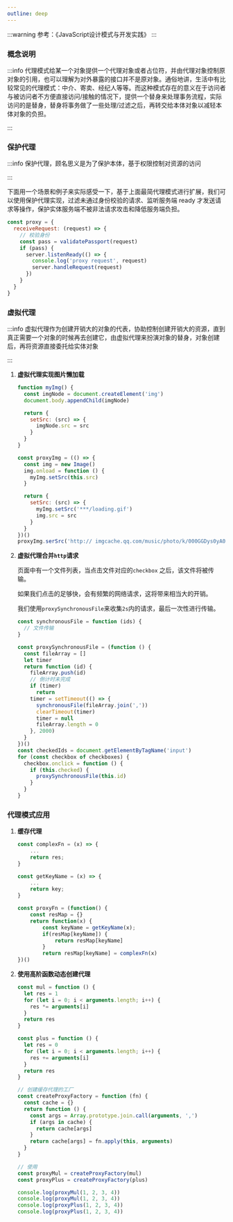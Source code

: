 ```yaml
---
outline: deep
---
```


:::warning 参考：《JavaScript设计模式与开发实践》
:::

### 概念说明

:::info 代理模式给某一个对象提供一个代理对象或者占位符，并由代理对象控制原对象的引用，也可以理解为对外暴露的接口并不是原对象。通俗地讲，生活中有比较常见的代理模式：中介、寄卖、经纪人等等。而这种模式存在的意义在于访问者与被访问者不方便直接访问/接触的情况下，提供一个替身来处理事务流程，实际访问的是替身，替身将事务做了一些处理/过滤之后，再转交给本体对象以减轻本体对象的负担。

:::

### 保护代理

:::info 保护代理，顾名思义是为了保护本体，基于权限控制对资源的访问

:::

下面用一个场景和例子来实际感受一下，基于上面最简代理模式进行扩展，我们可以使用保护代理实现，过滤未通过身份校验的请求、监听服务端 ready 才发送请求等操作，保护实体服务端不被非法请求攻击和降低服务端负担。

```javascript
const proxy = {
  receiveRequest: (request) => {
    // 校验身份
    const pass = validatePassport(request)
    if (pass) {
      server.listenReady(() => {
        console.log('proxy request', request)
        server.handleRequest(request)
      })
    }
  }
}
```

### 虚拟代理

:::info 虚拟代理作为创建开销大的对象的代表，协助控制创建开销大的资源，直到真正需要一个对象的时候再去创建它，由虚拟代理来扮演对象的替身，对象创建后，再将资源直接委托给实体对象

:::

1. **虚拟代理实现图片懒加载**

   ```javascript
   function myImg() {
     const imgNode = document.createElement('img')
     document.body.appendChild(imgNode)

     return {
       setSrc: (src) => {
         imgNode.src = src
       }
     }
   }

   const proxyImg = (() => {
     const img = new Image()
     img.onload = function () {
       myImg.setSrc(this.src)
     }

     return {
       setSrc: (src) => {
         myImg.setSrc('***/loading.gif')
         img.src = src
       }
     }
   })()
   proxyImg.serSrc('http:// imgcache.qq.com/music/photo/k/000GGDys0yA0Nk.jpg')
   ```

2. **虚拟代理合并`http`请求**

   页面中有一个文件列表，当点击文件对应的`checkbox` 之后，该文件将被传输。

   如果我们点击的足够快，会有频繁的网络请求，这将带来相当大的开销。

   我们使用`proxySynchronousFile`来收集`2s`内的请求，最后一次性进行传输。

   ```javascript
   const synchronousFile = function (ids) {
     // 文件传输
   }

   const proxySynchronousFile = (function () {
     const fileArray = []
     let timer
     return function (id) {
       fileArray.push(id)
       // 倒计时未完成
       if (timer)
         return
       timer = setTimeout(() => {
         synchronousFile(fileArray.join(','))
         clearTimeout(timer)
         timer = null
         fileArray.length = 0
       }, 2000)
     }
   })()
   const checkedIds = document.getElementByTagName('input')
   for (const checkbox of checkboxes) {
     checkbox.onclick = function () {
       if (this.checked) {
         proxySynchronousFile(this.id)
       }
     }
   }
   ```

### 代理模式应用

1. **缓存代理**

   ```javascript
   const complexFn = (x) => {
       ...
       return res;
   }

   const getKeyName = (x) => {
       ...
       return key;
   }

   const proxyFn = (function() {
       const resMap = {}
       return function(x) {
           const keyName = getKeyName(x);
           if(resMap[keyName]) {
               return resMap[keyName]
           }
           return resMap[keyName] = complexFn(x)
   })()
   ```

2. **使用高阶函数动态创建代理**

   ```javascript
   const mul = function () {
     let res = 1
     for (let i = 0; i < arguments.length; i++) {
       res *= arguments[i]
     }
     return res
   }

   const plus = function () {
     let res = 0
     for (let i = 0; i < arguments.length; i++) {
       res += arguments[i]
     }
     return res
   }

   // 创建缓存代理的工厂
   const createProxyFactory = function (fn) {
     const cache = {}
     return function () {
       const args = Array.prototype.join.call(arguments, ',')
       if (args in cache) {
         return cache[args]
       }
       return cache[args] = fn.apply(this, arguments)
     }
   }

   // 使用
   const proxyMul = createProxyFactory(mul)
   const proxyPlus = createProxyFactory(plus)

   console.log(proxyMul(1, 2, 3, 4))
   console.log(proxyMul(1, 2, 3, 4))
   console.log(proxyPlus(1, 2, 3, 4))
   console.log(proxyPlus(1, 2, 3, 4))
   ```
